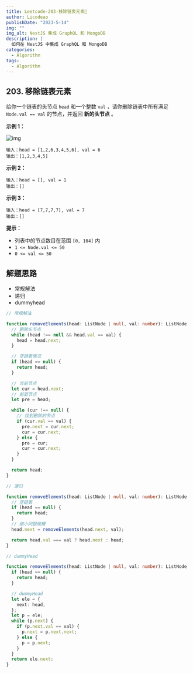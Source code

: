 ```yaml
---
title: Leetcode-203-移除链表元素📌
author: Licodeao
publishDate: "2023-5-14"
img: ""
img_alt: NestJS 集成 GraphQL 和 MongoDB
description: |
  如何在 NestJS 中集成 GraphQL 和 MongoDB
categories:
  - Algorithm
tags:
  - Algorithm
---
```


## 203. 移除链表元素

给你一个链表的头节点 `head` 和一个整数 `val` ，请你删除链表中所有满足 `Node.val == val` 的节点，并返回 **新的头节点** 。

**示例 1：**

![img](https://assets.leetcode.com/uploads/2021/03/06/removelinked-list.jpg)

```
输入：head = [1,2,6,3,4,5,6], val = 6
输出：[1,2,3,4,5]
```

**示例 2：**

```
输入：head = [], val = 1
输出：[]
```

**示例 3：**

```
输入：head = [7,7,7,7], val = 7
输出：[]
```

**提示：**

- 列表中的节点数目在范围 `[0, 104]` 内
- `1 <= Node.val <= 50`
- `0 <= val <= 50`

## 解题思路

- 常规解法
- 递归
- dummyhead

```typescript
// 常规解法

function removeElements(head: ListNode | null, val: number): ListNode | null {
  // 删除头节点
  while (head !== null && head.val == val) {
    head = head.next;
  }

  // 空链表情况
  if (head == null) {
    return head;
  }

  // 当前节点
  let cur = head.next;
  // 前驱节点
  let pre = head;

  while (cur !== null) {
    // 找到删除的节点
    if (cur.val == val) {
      pre.next = cur.next;
      cur = cur.next;
    } else {
      pre = cur;
      cur = cur.next;
    }
  }

  return head;
}
```

```typescript
// 递归

function removeElements(head: ListNode | null, val: number): ListNode | null {
  // 空链表
  if (head == null) {
    return head;
  }
  // 缩小问题规模
  head.next = removeElements(head.next, val);

  return head.val === val ? head.next : head;
}
```

```typescript
// dummyHead

function removeElements(head: ListNode | null, val: number): ListNode | null {
  if (head == null) {
    return head;
  }

  // dummyHead
  let ele = {
    next: head,
  };
  let p = ele;
  while (p.next) {
    if (p.next.val == val) {
      p.next = p.next.next;
    } else {
      p = p.next;
    }
  }
  return ele.next;
}
```
